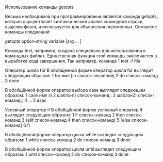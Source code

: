 Использование команды getopts

Весьма необходимой при программировании является команда getopts, которая осуществляет синтаксический анализ командной строки, выделяя флаги, и используется для объявления переменных. Синтаксис команды следующий: 

 getopts option-string variable [arg ... ]

Команда test, например, создана специально для использования в командных файлах. Единственная функция этой команды заключается в выработке кода завершения. Так например, команда 1 test -f file

Оператор цикла for В обобщённой форме оператор цикла for выглядит следующим образом: 1 for имя [in список-значений] 2 do список-команд 3 done

В обобщённой форме оператор выбора case выглядит следующим образом: 1 case имя in 2 шаблон1) список-команд;; 3 шаблон2) список-команд;; 4 ... 5 esac

Условный оператор if В обобщённой форме условный оператор if выглядит следующим образом: 1 if список-команд 2 then список-команд 3 {elif список-команд 4 then список-команд} 5 [else список-команд] 6 fi

В обобщённой форме оператор цикла while выглядит следующим образом: 1 while список-команд 2 do список-команд 3 done

В обобщённой форме оператор цикла until выглядит следующим образом: 1 until список-команд 2 do список-команд 3 done

